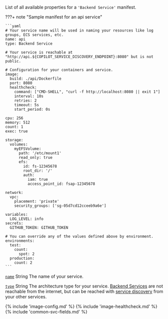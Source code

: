 List of all available properties for a `'Backend Service'` manifest.

???+ note "Sample manifest for an api service"

    ```yaml
    # Your service name will be used in naming your resources like log groups, ECS services, etc.
    name: api
    type: Backend Service

    # Your service is reachable at "http://api.${COPILOT_SERVICE_DISCOVERY_ENDPOINT}:8080" but is not public.

    # Configuration for your containers and service.
    image:
      build: ./api/Dockerfile
      port: 8080
      healthcheck:
        command: ["CMD-SHELL", "curl -f http://localhost:8080 || exit 1"]
        interval: 10s
        retries: 2
        timeout: 5s
        start_period: 0s

    cpu: 256
    memory: 512
    count: 1
    exec: true

    storage:
      volumes:
        myEFSVolume:
          path: '/etc/mount1'
          read_only: true
          efs:
            id: fs-12345678
            root_dir: '/'
            auth:
              iam: true
              access_point_id: fsap-12345678

    network:
      vpc:
        placement: 'private'
        security_groups: ['sg-05d7cd12cceeb9a6e']

    variables:
      LOG_LEVEL: info
    secrets:
      GITHUB_TOKEN: GITHUB_TOKEN

    # You can override any of the values defined above by environment.
    environments:
      test:
        count:
          spot: 2
      production:
        count: 2
    ```

<a id="name" href="#name" class="field">`name`</a> <span class="type">String</span>
The name of your service.

<div class="separator"></div>

<a id="type" href="#type" class="field">`type`</a> <span class="type">String</span>
The architecture type for your service. [Backend Services](../concepts/services.md#backend-service) are not reachable from the internet, but can be reached with [service discovery](../developing/service-discovery.md) from your other services.

{% include 'image-config.md' %}
{% include 'image-healthcheck.md' %}
{% include 'common-svc-fields.md' %}

